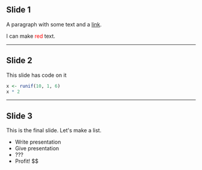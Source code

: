 ## Slide 1
A paragraph with some text and a [link](http://hakim.se).

I can make <span style="color:red;">red</span> text.

---

## Slide 2
This slide has code on it

```r
x <- runif(10, 1, 6)
x * 2
```

---
<!-- .slide: data-background="#ff0000" -->
## Slide 3
This is the final slide.
Let's make a list.

- Write presentation
- Give presentation
- ???
- Profit! $$